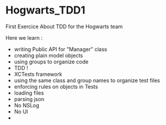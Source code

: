 # Hogwarts_TDD1
First Exercice About TDD for the Hogwarts team

Here we learn :
 - writing Public API for "Manager" class
 - creating plain model objects
 - using groups to organize code
 - TDD !
 - XCTests framework
 - using the same class and group names to organize test files
 - enforcing rules on objects in Tests 
 - loading files
 - parsing json
 - No NSLog
 - No UI
 - 
